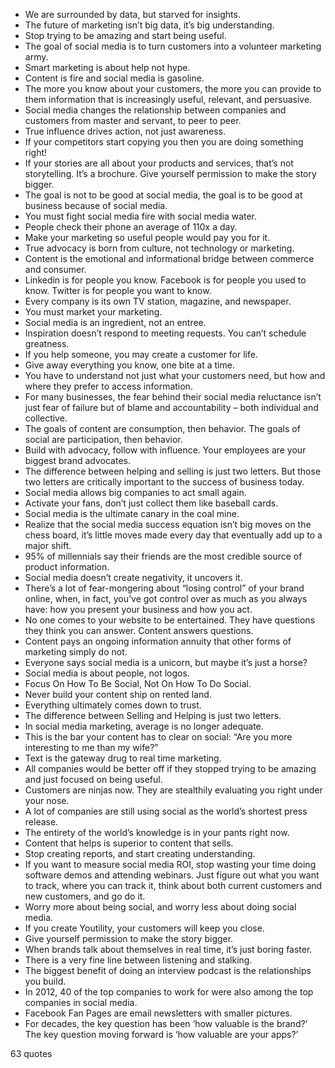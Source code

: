  - We are surrounded by data, but starved for insights.
 - The future of marketing isn’t big data, it’s big understanding.
 - Stop trying to be amazing and start being useful.
 - The goal of social media is to turn customers into a volunteer marketing army.
 - Smart marketing is about help not hype.
 - Content is fire and social media is gasoline.
 - The more you know about your customers, the more you can provide to them information that is increasingly useful, relevant, and persuasive.
 - Social media changes the relationship between companies and customers from master and servant, to peer to peer.
 - True influence drives action, not just awareness.
 - If your competitors start copying you then you are doing something right!
 - If your stories are all about your products and services, that’s not storytelling. It’s a brochure. Give yourself permission to make the story bigger.
 - The goal is not to be good at social media, the goal is to be good at business because of social media.
 - You must fight social media fire with social media water.
 - People check their phone an average of 110x a day.
 - Make your marketing so useful people would pay you for it.
 - True advocacy is born from culture, not technology or marketing.
 - Content is the emotional and informational bridge between commerce and consumer.
 - Linkedin is for people you know. Facebook is for people you used to know. Twitter is for people you want to know.
 - Every company is its own TV station, magazine, and newspaper.
 - You must market your marketing.
 - Social media is an ingredient, not an entree.
 - Inspiration doesn’t respond to meeting requests. You can’t schedule greatness.
 - If you help someone, you may create a customer for life.
 - Give away everything you know, one bite at a time.
 - You have to understand not just what your customers need, but how and where they prefer to access information.
 - For many businesses, the fear behind their social media reluctance isn’t just fear of failure but of blame and accountability – both individual and collective.
 - The goals of content are consumption, then behavior. The goals of social are participation, then behavior.
 - Build with advocacy, follow with influence. Your employees are your biggest brand advocates.
 - The difference between helping and selling is just two letters. But those two letters are critically important to the success of business today.
 - Social media allows big companies to act small again.
 - Activate your fans, don’t just collect them like baseball cards.
 - Social media is the ultimate canary in the coal mine.
 - Realize that the social media success equation isn’t big moves on the chess board, it’s little moves made every day that eventually add up to a major shift.
 - 95% of millennials say their friends are the most credible source of product information.
 - Social media doesn’t create negativity, it uncovers it.
 - There’s a lot of fear-mongering about “losing control” of your brand online, when, in fact, you’ve got control over as much as you always have: how you present your business and how you act.
 - No one comes to your website to be entertained. They have questions they think you can answer. Content answers questions.
 - Content pays an ongoing information annuity that other forms of marketing simply do not.
 - Everyone says social media is a unicorn, but maybe it’s just a horse?
 - Social media is about people, not logos.
 - Focus On How To Be Social, Not On How To Do Social.
 - Never build your content ship on rented land.
 - Everything ultimately comes down to trust.
 - The difference between Selling and Helping is just two letters.
 - In social media marketing, average is no longer adequate.
 - This is the bar your content has to clear on social: “Are you more interesting to me than my wife?”
 - Text is the gateway drug to real time marketing.
 - All companies would be better off if they stopped trying to be amazing and just focused on being useful.
 - Customers are ninjas now. They are stealthily evaluating you right under your nose.
 - A lot of companies are still using social as the world’s shortest press release.
 - The entirety of the world’s knowledge is in your pants right now.
 - Content that helps is superior to content that sells.
 - Stop creating reports, and start creating understanding.
 - If you want to measure social media ROI, stop wasting your time doing software demos and attending webinars. Just figure out what you want to track, where you can track it, think about both current customers and new customers, and go do it.
 - Worry more about being social, and worry less about doing social media.
 - If you create Youtility, your customers will keep you close.
 - Give yourself permission to make the story bigger.
 - When brands talk about themselves in real time, it’s just boring faster.
 - There is a very fine line between listening and stalking.
 - The biggest benefit of doing an interview podcast is the relationships you build.
 - In 2012, 40 of the top companies to work for were also among the top companies in social media.
 - Facebook Fan Pages are email newsletters with smaller pictures.
 - For decades, the key question has been ‘how valuable is the brand?’ The key question moving forward is ‘how valuable are your apps?’

63 quotes